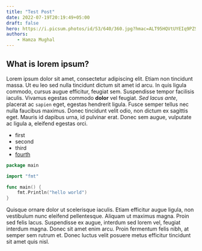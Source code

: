 ```yaml
---
title: "Test Post"
date: 2022-07-19T20:19:49+05:00
draft: false
hero: https://i.picsum.photos/id/53/640/360.jpg?hmac=ALT95HQVtUYEIq9PZSqF4pAKTF4yX-MvEzv5Murqhwg
authors:
    - Hamza Mughal
---
```


## What is lorem ipsum?

Lorem ipsum dolor sit amet, consectetur adipiscing elit. Etiam non tincidunt massa. Ut eu leo sed nulla tincidunt dictum sit amet id arcu. In quis ligula commodo, cursus augue efficitur, feugiat sem. Suspendisse tempor facilisis iaculis. Vivamus egestas commodo **dolor** vel feugiat. *Sed lacus ante*, placerat ac `sapien` eget, egestas hendrerit ligula. Fusce semper tellus nec nulla faucibus maximus. Donec tincidunt velit odio, non dictum ex sagittis eget. Mauris id dapibus urna, id pulvinar erat. Donec sem augue, vulputate ac ligula a, eleifend egestas orci.

- first
- second
- third
- [fourth](https://prodesquare.com)

```go
package main

import "fmt"

func main() {
    fmt.Println("hello world")
}
```

Quisque ornare dolor ut scelerisque iaculis. Etiam efficitur augue ligula, non vestibulum nunc eleifend pellentesque. Aliquam ut maximus magna. Proin sed felis lacus. Suspendisse ex augue, interdum sed lorem vel, feugiat interdum magna. Donec sit amet enim arcu. Proin fermentum felis nibh, at semper sem rutrum et. Donec luctus velit posuere metus efficitur tincidunt sit amet quis nisl.